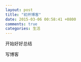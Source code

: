 ```yaml
---
layout: post
title: "初开博客"
date: 2015-03-06 00:58:41 +0800
comments: true
categories: 生活
---
```

开始好好总结

写博客

